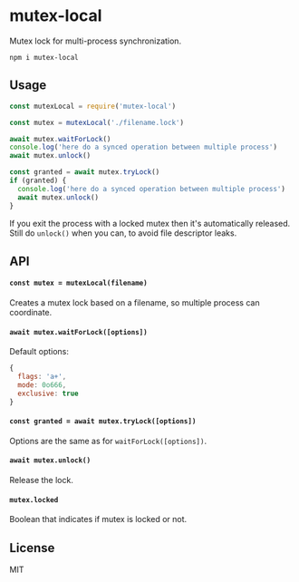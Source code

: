 # mutex-local

Mutex lock for multi-process synchronization.

```
npm i mutex-local
```

## Usage
```javascript
const mutexLocal = require('mutex-local')

const mutex = mutexLocal('./filename.lock')

await mutex.waitForLock()
console.log('here do a synced operation between multiple process')
await mutex.unlock()
```

```javascript
const granted = await mutex.tryLock()
if (granted) {
  console.log('here do a synced operation between multiple process')
  await mutex.unlock()
}
```

If you exit the process with a locked mutex then it's automatically released.\
Still do `unlock()` when you can, to avoid file descriptor leaks.

## API

#### `const mutex = mutexLocal(filename)`

Creates a mutex lock based on a filename, so multiple process can coordinate.

#### `await mutex.waitForLock([options])`

Default options:
```js
{
  flags: 'a+',
  mode: 0o666,
  exclusive: true
}
```

#### `const granted = await mutex.tryLock([options])`

Options are the same as for `waitForLock([options])`.

#### `await mutex.unlock()`

Release the lock.

#### `mutex.locked`

Boolean that indicates if mutex is locked or not.

## License
MIT

